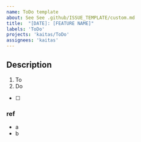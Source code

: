 ```yaml
---
name: ToDo template
about: See See .github/ISSUE_TEMPLATE/custom.md
title:  "[DATE]: [FEATURE NAME]"
labels: 'ToDo'
projects: 'kaitas/ToDo'
assignees: 'kaitas'
---
```



## Description

1. To
2. Do

- [ ] 
### ref
- a
- b
